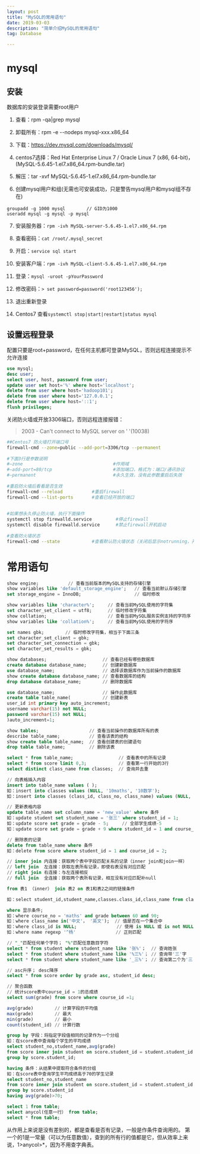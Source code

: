 ```yaml
---
layout: post
title: "MySQL的常用语句"
date: 2019-03-03
description: "简单介绍MySQL的常用语句"
tag: Database

---
```


# mysql 

## 安装

数据库的安装登录需要root用户

1. 查看：rpm -qa\|grep mysql

2. 卸载所有：rpm -e --nodeps mysql-xxx.x86_64

3. 下载：https://dev.mysql.com/downloads/mysql/

4. centos7选择：Red Hat Enterprise Linux 7 / Oracle Linux 7 (x86, 64-bit)，(MySQL-5.6.45-1.el7.x86_64.rpm-bundle.tar)

5. 解压：tar -xvf MySQL-5.6.45-1.el7.x86_64.rpm-bundle.tar

6. 创建mysql用户和组(无需也可安装成功，只是警告mysql用户和mysql组不存在)
```
groupadd -g 1000 mysql        // GID为1000
useradd mysql -g mysql -p mysql
```

7. 安装服务器：`rpm -ivh MySQL-server-5.6.45-1.el7.x86_64.rpm`

8. 查看密码：`cat /root/.mysql_secret`

9. 开启：`service sql start`

10. 安装客户端：`rpm -ivh MySQL-client-5.6.45-1.el7.x86_64.rpm`

11. 登录：`mysql -uroot -pYourPassword`

12. 修改密码：`> set password=password('root123456');`

13. 退出重新登录

14. Centos7 查看`systemctl stop|start|restart|status mysql`


## 设置远程登录

配置只要是root+password，在任何主机都可登录MySQL，否则远程连接提示不允许连接

```SQL
use mysql;
desc user;
select user, host, password from user;
update user set host='%' where host='localhost';
delete from user where host='hadoop101';
delete from user where host='127.0.0.1';
delete from user where host='::1';
flush privileges;	
```

关闭防火墙或开放3306端口，否则远程连接报错：

> 2003 - Can't connect to MySQL server on ' '(10038)

```sh
##Centos7 防火墙打开端口号
firewall-cmd --zone=public --add-port=3306/tcp --permanent
 
#下面3行是参数说明
#–zone                                  #作用域
#–add-port=80/tcp                       #添加端口，格式为：端口/通讯协议
#–permanent                             #永久生效，没有此参数重启后失效
 
#重启防火墙后看看是否生效
firewall-cmd --reload           #重启firewall
firewall-cmd --list-ports       #查看已经开放的端口
 
 
#如果想永久停止防火墙，执行下面操作
systemctl stop firewalld.service         #停止firewall
systemctl disable firewalld.service      #禁止firewall开机启动
 
#查看防火墙状态
firewall-cmd --state            #查看默认防火墙状态（关闭后显示notrunning，开启后显示running）

```



# 常用语句

```sql
show engine;           // 查看当前版本的MySQL支持的存储引擎
show variables like 'default_storage_engine';   // 查看当前默认存储引擎
set storage_engine = InnoDB;                    // 临时修改

show variables like 'character%';     // 查看当前MySQL使用的字符集
set character_set_client = utf8;      // 临时修改字符集
show collation;                       // 查看当前MySQL服务实例支持的字符序
show variables like 'collation%';     // 查看当前MySQL使用的字符序

set names gbk;        // 临时修改字符集，相当于下面三条
set character_set_client = gbk;
set character_set_connection = gbk;
set character_set_results = gbk;
```


```sql
show databases;                     // 查看已经有哪些数据库
create database database_name;      // 创建新数据库
use database_name;                  // 选择该数据库作为当前操作的数据库
show create database database_name; // 查看数据库的结构
drop database database_name;        // 删除数据库

use database_name;                  // 操作此数据库
create table table_name(            // 创建新表
user_id int primary key auto_increment;
username varchar(15) not NULL;
password varchar(15) not NULL;
)auto_increment=1;

show tables;                   // 查看当前操作的数据库所有的表
describe table_name;           // 查看该表的结构
show create table table_name;  // 查看创建表的创建语句
drop table table_name;         // 删除该表

select * from table_name;                 // 查看表中的所有记录
select * from score limit 0,3;            // 查看第一行开始的3行
select distinct class_name from classes;  // 查询并去重

// 向表格插入内容
insert into table_name values ( ); 
如：insert into classes values (NULL, '10maths', '10数学');
如：insert into classes (class_id, class_no, class_name) values (NULL, '10maths', '10数学');

// 更新表格内容
update table_name set column_name = 'new_value' where 条件
如：update student set student_name = '张三' where student_id = 1;
如：update score set grade = grade - 5;     // 全部学生成绩-5
如：update score set grade = grade + 9 where student_id = 1 and course_id = 2;  

// 删除表的记录
delete from table_name where 条件
如：delete from score where student_id = 1 and course_id = 2;        
```


```sql
// inner join 内连接：获取两个表中字段匹配关系的记录（inner join和join一样）
// left join  左连接：获取左表所有记录，即使右表没有对应匹配
// right join 右连接：与左连接相反
// full join  全连接：获取两个表所有记录，相互没有对应匹配补null

from 表1 （inner） join 表2 on 表1和表2之间的链接条件

如：select student_id,student_name,classes.class_id,class_name from classes as c join student as s on s.class_id = c.class_id;
```


```sql
where 显示条件;
如：where course_no = 'maths' and grade between 60 and 90;
如：where class_name in('中文'， '英文');  // 值是否在一个集合中
如：where class_id is NULL;               // 使用 is NULL 或 is not NULL,不是=或！=
如：where name regexp '^杨'               // 正则匹配

// "_"匹配任何单个字符； "%"匹配任意数目字符
select * from student where student_name like '张%'；  // 查询姓张
select * from student where student_name like '%三%'； // 查询带'三'字
select * from student where student_name like '_三%'； // 查询第二个为'三'字

// asc升序； desc降序 
select * from score order by grade asc, student_id desc;
```


```sql
// 聚合函数
// 统计score表中course_id = 1的总成绩
select sum(grade) from score where course_id =1;  

avg(grade)        // 计算字段的平均值
max(grade)        // 最大
min(grade)        // 最小
count(student_id) // 计算行数

group by 字段：将指定字段值相同的记录作为一个分组
如：在score表中查询每个学生的平均成绩
select student_no,student_name,avg(grade)
from score inner join student on score.student_id = student.student_id
group by score.student_id;

having 条件：从结果中提取符合条件的分组
如：在score表中查询学生平均成绩高于70的学生记录
select student_no,student_name
from score inner join student on score.student_id = student.student_id
group by score.student_id
having avg(grade)>70;
```

```sql
select 1 from table;
select anycol(任意一行） from table;
select * from table; 
```

 从作用上来说是没有差别的，都是查看是否有记录，一般是作条件查询用的。
 第一个的1是一常量（可以为任意数值），查到的所有行的值都是它，但从效率上来说，1>anycol>\*，因为不用查字典表。

